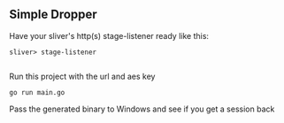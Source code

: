 ## Simple Dropper

Have your sliver's http(s) stage-listener ready like this:
```
sliver> stage-listener


```

Run this project with the url and aes key
```
go run main.go
```

Pass the generated binary to Windows and see if you get a session back






